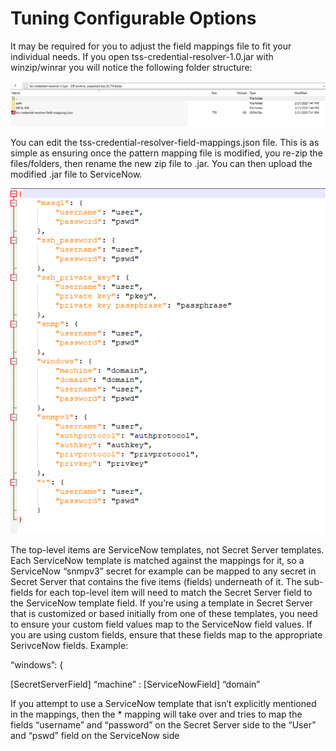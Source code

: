 [title]: # (Tuning)
[tags]: # (introduction)
[priority]: # (3)
# Tuning Configurable Options

It may be required for you to adjust the field mappings file to fit your
individual needs. If you open tss-credential-resolver-1.0.jar with winzip/winrar
you will notice the following folder structure:

![](images\cc7618007aaef06512869476029b86bb.png)

You can edit the tss-credential-resolver-field-mappings.json file. This is as
simple as ensuring once the pattern mapping file is modified, you re-zip the
files/folders, then rename the new zip file to .jar. You can then upload the
modified .jar file to ServiceNow.

![](images\690fddc76da3e877672c537dcf95cd07.png)

The top-level items are ServiceNow templates, not Secret Server templates. Each
ServiceNow template is matched against the mappings for it, so a ServiceNow
“snmpv3” secret for example can be mapped to any secret in Secret Server that
contains the five items (fields) underneath of it. The sub-fields for each
top-level item will need to match the Secret Server field to the ServiceNow
template field. If you’re using a template in Secret Server that is customized
or based initially from one of these templates, you need to ensure your custom
field values map to the ServiceNow field values. If you are using custom fields,
ensure that these fields map to the appropriate SerivceNow fields. Example:

“windows”: {

[SecretServerField] “machine” : [ServiceNowField] “domain”

If you attempt to use a ServiceNow template that isn’t explicitly mentioned in
the mappings, then the \* mapping will take over and tries to map the fields
“username” and “password” on the Secret Server side to the “User” and “pswd”
field on the ServiceNow side

